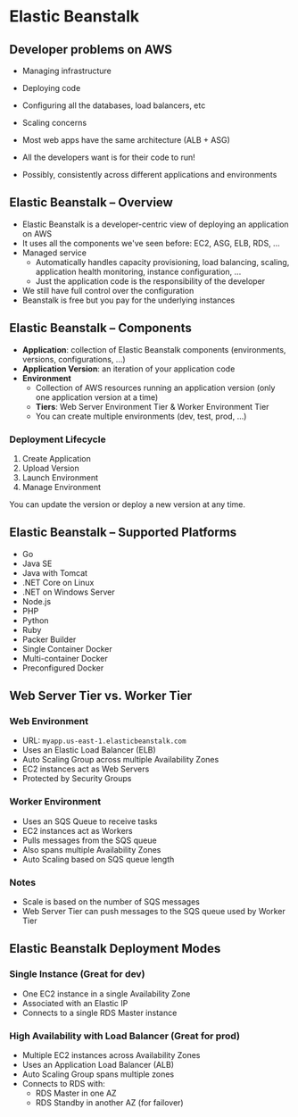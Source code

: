 # Elastic Beanstalk 

## Developer problems on AWS

- Managing infrastructure  
- Deploying code  
- Configuring all the databases, load balancers, etc  
- Scaling concerns  

- Most web apps have the same architecture (ALB + ASG)  
- All the developers want is for their code to run!  
- Possibly, consistently across different applications and environments  

## Elastic Beanstalk – Overview

- Elastic Beanstalk is a developer-centric view of deploying an application on AWS  
- It uses all the components we've seen before: EC2, ASG, ELB, RDS, ...  
- Managed service  
  - Automatically handles capacity provisioning, load balancing, scaling, application health monitoring, instance configuration, ...  
  - Just the application code is the responsibility of the developer  
- We still have full control over the configuration  
- Beanstalk is free but you pay for the underlying instances  

## Elastic Beanstalk – Components

- **Application**: collection of Elastic Beanstalk components (environments, versions, configurations, ...)  
- **Application Version**: an iteration of your application code  
- **Environment**  
  - Collection of AWS resources running an application version (only one application version at a time)  
  - **Tiers**: Web Server Environment Tier & Worker Environment Tier  
  - You can create multiple environments (dev, test, prod, ...)  

### Deployment Lifecycle

1. Create Application  
2. Upload Version  
3. Launch Environment  
4. Manage Environment  

You can update the version or deploy a new version at any time.

## Elastic Beanstalk – Supported Platforms

- Go  
- Java SE  
- Java with Tomcat  
- .NET Core on Linux  
- .NET on Windows Server  
- Node.js  
- PHP  
- Python  
- Ruby  
- Packer Builder  
- Single Container Docker  
- Multi-container Docker  
- Preconfigured Docker  

## Web Server Tier vs. Worker Tier

### Web Environment
- URL: `myapp.us-east-1.elasticbeanstalk.com`
- Uses an Elastic Load Balancer (ELB)
- Auto Scaling Group across multiple Availability Zones
- EC2 instances act as Web Servers
- Protected by Security Groups

### Worker Environment
- Uses an SQS Queue to receive tasks
- EC2 instances act as Workers
- Pulls messages from the SQS queue
- Also spans multiple Availability Zones
- Auto Scaling based on SQS queue length

### Notes
- Scale is based on the number of SQS messages  
- Web Server Tier can push messages to the SQS queue used by Worker Tier  

## Elastic Beanstalk Deployment Modes

### Single Instance (Great for dev)
- One EC2 instance in a single Availability Zone  
- Associated with an Elastic IP  
- Connects to a single RDS Master instance  

### High Availability with Load Balancer (Great for prod)
- Multiple EC2 instances across Availability Zones  
- Uses an Application Load Balancer (ALB)  
- Auto Scaling Group spans multiple zones  
- Connects to RDS with:
  - RDS Master in one AZ  
  - RDS Standby in another AZ (for failover)  
